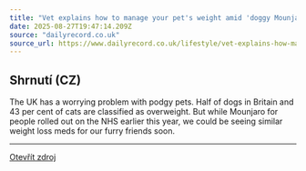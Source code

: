 ```yaml
---
title: "Vet explains how to manage your pet's weight amid 'doggy Mounjaro' plans"
date: 2025-08-27T19:47:14.209Z
source: "dailyrecord.co.uk"
source_url: https://www.dailyrecord.co.uk/lifestyle/vet-explains-how-manage-your-35802378
---
```


## Shrnutí (CZ)
The UK has a worrying problem with podgy pets. Half of dogs in Britain and 43 per cent of cats are classified as overweight. But while Mounjaro for people rolled out on the NHS earlier this year, we could be seeing similar weight loss meds for our furry friends soon.

---

[Otevřít zdroj](https://www.dailyrecord.co.uk/lifestyle/vet-explains-how-manage-your-35802378)

